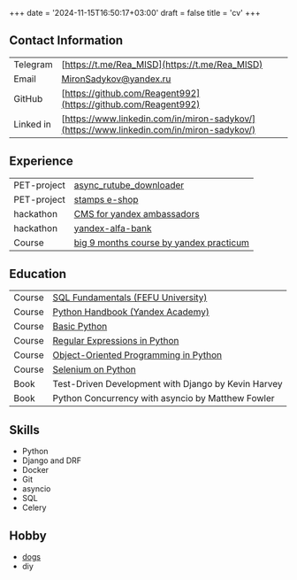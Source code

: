 +++
date = '2024-11-15T16:50:17+03:00'
draft = false
title = 'cv'
+++


## Contact Information
|           |                                                                                          |
| --------- | ---------------------------------------------------------------------------------------- |
| Telegram  | [https://t.me/Rea_MISD](https://t.me/Rea_MISD)                                           |
| Email     | [MironSadykov@yandex.ru](mailto:MironSadykov@yandex.ru)                                  |
| GitHub    | [https://github.com/Reagent992](https://github.com/Reagent992)                           |
| Linked in | [https://www.linkedin.com/in/miron-sadykov/](https://www.linkedin.com/in/miron-sadykov/) |

## Experience

|             |                                                                                                |
| ----------- | ---------------------------------------------------------------------------------------------- |
| PET-project | [async_rutube_downloader](https://github.com/Reagent992/async_rutube_downloader)               |
| PET-project | [stamps e-shop](https://github.com/Reagent992/stamps)                                                 |
| hackathon   | [CMS for yandex ambassadors](https://github.com/Lozhkin-pa/hackathon-crm-ambassadors)          |
| hackathon   | [yandex-alfa-bank](https://github.com/Reagent992/ipr-hackathon-yandex-alfa?tab=readme-ov-file) |
| Course      | [big 9 months course by yandex practicum](https://practicum.yandex.ru/backend-developer/)      |

## Education

|        |                                                                                |
| ------ | ------------------------------------------------------------------------------ |
| Course | [SQL Fundamentals (FEFU University)](https://stepik.org/course/63054/)         |
| Course | [Python Handbook (Yandex Academy)](https://academy.yandex.ru/handbook/python/) |
| Course | [Basic Python](https://stepik.org/course/100707/)                              |
| Course | [Regular Expressions in Python](https://stepik.org/course/107335/)             |
| Course | [Object-Oriented Programming in Python](https://stepik.org/course/116336)      |
| Course | [Selenium on Python](https://stepik.org/course/188355/info)                    |
| Book   | Test-Driven Development with Django by Kevin Harvey                            |
| Book   | Python Concurrency with asyncio by Matthew Fowler                              |


## Skills

- Python
- Django and DRF
- Docker
- Git
- asyncio
- SQL
- Celery

## Hobby
- [dogs](https://t.me/jillstingraj)
- diy